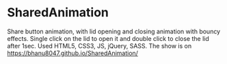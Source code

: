 # SharedAnimation
Share button animation, with lid opening and closing animation with bouncy effects.
Single click on the lid to open it and double click to close the lid after 1sec.
Used HTML5, CSS3, JS, jQuery, SASS.
The show is on https://bhanu8047.github.io/SharedAnimation/

